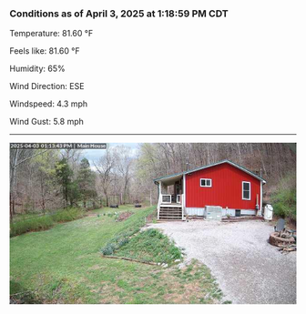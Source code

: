 ### Conditions as of April 3, 2025 at 1:18:59 PM CDT 

Temperature: 81.60 &deg;F

Feels like: 81.60 &deg;F

Humidity: 65%

Wind Direction: ESE

Windspeed: 4.3 mph

Wind Gust: 5.8 mph

---

<img src="./images/latest.jpeg"/>

